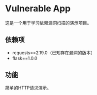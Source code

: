 # Vulnerable App

这是一个用于学习依赖漏洞扫描的演示项目。

## 依赖项
- requests==2.19.0（已知存在漏洞的版本）
- flask==1.0.0

## 功能
简单的HTTP请求演示。
